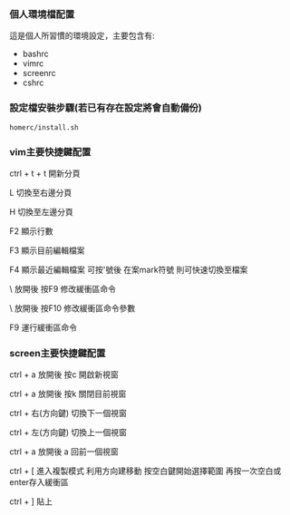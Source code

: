 ### 個人環境檔配置

這是個人所習慣的環境設定，主要包含有:

* bashrc
* vimrc
* screenrc
* cshrc

### 設定檔安裝步驟(若已有存在設定將會自動備份)

```git clone https://github.com/homerc.git
homerc/install.sh
```

### vim主要快捷鍵配置

ctrl + t + t 開新分頁

L 切換至右邊分頁

H 切換至左邊分頁

F2 顯示行數

F3 顯示目前編輯檔案

F4 顯示最近編輯檔案 可按'號後 在案mark符號 則可快速切換至檔案

\ 放開後 按F9 修改緩衝區命令

\ 放開後 按F10 修改緩衝區命令參數

F9 運行緩衝區命令

### screen主要快捷鍵配置
ctrl + a 放開後 按c 開啟新視窗

ctrl + a 放開後 按k 關閉目前視窗

ctrl + 右(方向鍵) 切換下一個視窗

ctrl + 左(方向鍵) 切換上一個視窗

ctrl + a 放開後 a 回前一個視窗

ctrl + [ 進入複製模式 利用方向建移動 按空白鍵開始選擇範圍 再按一次空白或enter存入緩衝區

ctrl + ] 貼上


